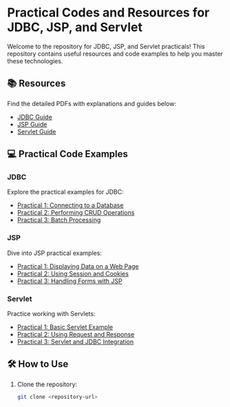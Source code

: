 # Practical Codes and Resources for JDBC, JSP, and Servlet

Welcome to the repository for JDBC, JSP, and Servlet practicals! This repository contains useful resources and code examples to help you master these technologies.

## 📚 Resources

Find the detailed PDFs with explanations and guides below:

- [JDBC Guide](https://github.com/codewithz/YCMOU-TYBCA-Advanced-Java-Resources/blob/main/JDBC.pdf)
- [JSP Guide](https://github.com/codewithz/YCMOU-TYBCA-Advanced-Java-Resources/blob/main/JSP-Final.docx.pdf)
- [Servlet Guide](https://github.com/codewithz/YCMOU-TYBCA-Advanced-Java-Resources/blob/main/SERVLET.pdf)

## 💻 Practical Code Examples

### JDBC
Explore the practical examples for JDBC:
- [Practical 1: Connecting to a Database](link-to-code-1)
- [Practical 2: Performing CRUD Operations](link-to-code-2)
- [Practical 3: Batch Processing](link-to-code-3)

### JSP
Dive into JSP practical examples:
- [Practical 1: Displaying Data on a Web Page](link-to-code-4)
- [Practical 2: Using Session and Cookies](link-to-code-5)
- [Practical 3: Handling Forms with JSP](link-to-code-6)

### Servlet
Practice working with Servlets:
- [Practical 1: Basic Servlet Example](link-to-code-7)
- [Practical 2: Using Request and Response](link-to-code-8)
- [Practical 3: Servlet and JDBC Integration](link-to-code-9)

## 🛠️ How to Use

1. Clone the repository:
   ```bash
   git clone <repository-url>
